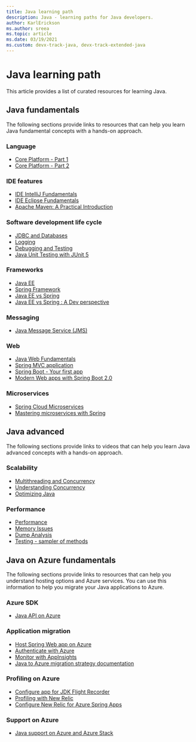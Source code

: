 ```yaml
---
title: Java learning path
description: Java - learning paths for Java developers.
author: KarlErickson
ms.author: sreea
ms.topic: article
ms.date: 03/19/2021
ms.custom: devx-track-java, devx-track-extended-java
---
```


# Java learning path

This article provides a list of curated resources for learning Java.

## Java fundamentals

The following sections provide links to resources that can help you learn Java fundamental concepts with a hands-on approach.

### Language

- [Core Platform - Part 1](https://learning.oreilly.com/videos/core-java/9780134540603)
- [Core Platform - Part 2](https://www.linkedin.com/learning/advanced-java-programming-2/learn-advanced-java-programming?u=3322)

### IDE features

- [IDE IntelliJ Fundamentals](https://www.linkedin.com/learning/intellij-idea-community-edition-essential-training/welcome?u=3322)
- [IDE Eclipse Fundamentals](https://www.linkedin.com/learning/eclipse-essential-training/welcome?u=3322)
- [Apache Maven: A Practical Introduction](https://www.oreilly.com/videos/apache-maven-a/9781800203297/)

### Software development life cycle

- [JDBC and Databases](https://www.linkedin.com/learning/learning-jdbc/get-going-with-data-access-in-java?u=3322)
- [Logging](https://www.youtube.com/watch?v=oiaEP57nsmI)
- [Debugging and Testing](https://learning.oreilly.com/library/view/java-for-absolute/9781484237786/html/463938_1_En_9_Chapter.xhtml)
- [Java Unit Testing with JUnit 5](https://www.oreilly.com/library/view/java-unit-testing/9781484230152/)

### Frameworks

- [Java EE](https://www.linkedin.com/learning/learning-java-enterprise-edition?u=3322)
- [Spring Framework](https://learning.oreilly.com/videos/spring-framework/9780133477252/)
- [Java EE vs Spring](https://www.quora.com/What-are-the-differences-between-Java-EE-and-Spring)
- [Java EE vs Spring : A Dev perspective](https://dzone.com/articles/developers-perspective-spring)

### Messaging

- [Java Message Service (JMS)](https://learning.oreilly.com/videos/enterprise-messaging-with/9781491917671/)

### Web

- [Java Web Fundamentals](https://learning.oreilly.com/videos/beginning-java-web/9781771376051/)
- [Spring MVC application](https://www.linkedin.com/learning/spring-spring-mvc-2/spring-mvc-for-robust-applications?u=3322)
- [Spring Boot - Your first app](https://www.linkedin.com/learning/learning-spring-with-spring-boot-2?u=3322)
- [Modern Web apps with Spring Boot 2.0](https://learning.oreilly.com/videos/modern-java-web/9781788993241/)

### Microservices

- [Spring Cloud Microservices](https://www.linkedin.com/learning/spring-spring-cloud-2?u=3322)
- [Mastering microservices with Spring](https://www.linkedin.com/learning/mastering-microservices-with-java?u=3322)

## Java advanced

The following sections provide links to videos that can help you learn Java advanced concepts with a hands-on approach.

### Scalability

- [Multithreading and Concurrency](https://www.linkedin.com/learning/learning-java-threads/welcome?u=3322)
- [Understanding Concurrency](https://learning.oreilly.com/playlists/d44bf7e8-56c4-415d-8d76-b621373d44ee/)
- [Optimizing Java](https://learning.oreilly.com/videos/optimizing-java/9781771374866/)

### Performance

- [Performance](/archive/blogs/azureossds/profiling-java-process-on-azure-web-apps)
- [Memory Issues](https://www.linkedin.com/learning/java-memory-management?u=3322)
- [Dump Analysis](https://www.linkedin.com/learning/java-concurrency-troubleshooting-latency-and-throughput?u=3322)
- [Testing - sampler of methods](https://learning.oreilly.com/playlists/e1ec94ab-a912-4455-b8a7-eccb024d3c55/)

## Java on Azure fundamentals

The following sections provide links to resources that can help you understand hosting options and Azure services. You can use this information to help you migrate your Java applications to Azure.

### Azure SDK

- [Java API on Azure](/java/api/overview/azure)

### Application migration

- [Host Spring Web app on Azure](/azure/app-service/quickstart-java?tabs=javase&pivots=platform-linux)
- [Authenticate with Azure](/java/api/overview/azure)
- [Monitor with AppInsights](/azure/application-insights/app-insights-java-quick-start)
- [Java to Azure migration strategy documentation](../migration/migration-overview.md)

### Profiling on Azure

- [Configure app for JDK Flight Recorder](/azure/app-service/configure-language-java?pivots=platform-linux#flight-recorder)
- [Profiling with New Relic](/azure/app-service/configure-language-java?pivots=platform-linux#configure-new-relic)
- [Configure New Relic for Azure Spring Apps](https://github.com/selvasingh/spring-petclinic-microservices)

### Support on Azure

- [Java support on Azure and Azure Stack](../fundamentals/java-support-on-azure.md)
